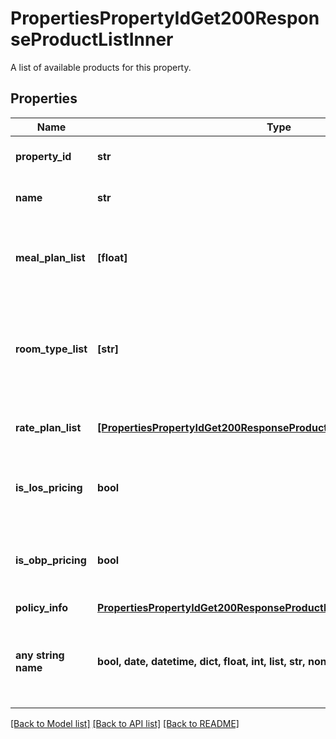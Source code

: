 # PropertiesPropertyIdGet200ResponseProductListInner

A list of available products for this property.

## Properties
Name | Type | Description | Notes
------------ | ------------- | ------------- | -------------
**property_id** | **str** | The ID of the property. | 
**name** | **str** | The name of the product. | 
**meal_plan_list** | **[float]** | A list of meal type codes included in this product. | 
**room_type_list** | **[str]** | An array of strings describing the room types included in this product. | 
**rate_plan_list** | [**[PropertiesPropertyIdGet200ResponseProductListInnerRatePlanListInner]**](PropertiesPropertyIdGet200ResponseProductListInnerRatePlanListInner.md) | The rate plans for this product. | 
**is_los_pricing** | **bool** | Whether this product is length of stay pricing. | [optional] 
**is_obp_pricing** | **bool** | Whether this product is occupancy based pricing. | [optional] 
**policy_info** | [**PropertiesPropertyIdGet200ResponseProductListInnerPolicyInfo**](PropertiesPropertyIdGet200ResponseProductListInnerPolicyInfo.md) |  | [optional] 
**any string name** | **bool, date, datetime, dict, float, int, list, str, none_type** | any string name can be used but the value must be the correct type | [optional]

[[Back to Model list]](../README.md#documentation-for-models) [[Back to API list]](../README.md#documentation-for-api-endpoints) [[Back to README]](../README.md)


